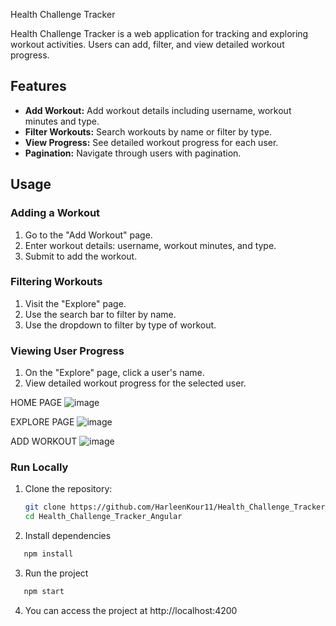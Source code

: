 Health Challenge Tracker

Health Challenge Tracker is a web application for tracking and exploring workout activities. Users can add, filter, and view detailed workout progress.

## Features

- **Add Workout:** Add workout details including username, workout minutes and type.
- **Filter Workouts:** Search workouts by name or filter by type.
- **View Progress:** See detailed workout progress for each user.
- **Pagination:** Navigate through users with pagination.

## Usage

### Adding a Workout 

1. Go to the "Add Workout" page.
2. Enter workout details: username, workout minutes, and type.
3. Submit to add the workout.

### Filtering Workouts 

1. Visit the "Explore" page.
2. Use the search bar to filter by name.
3. Use the dropdown to filter by type of workout.

### Viewing User Progress 

1. On the "Explore" page, click a user's name.
2. View detailed workout progress for the selected user.

HOME PAGE
![image](https://health-challenge-tracker-angular.vercel.app/)

EXPLORE PAGE
![image](https://health-challenge-tracker-angular.vercel.app/explore)

ADD WORKOUT
![image](https://health-challenge-tracker-angular.vercel.app/add-workout)




### Run Locally

1. Clone the repository:

   ```bash
   git clone https://github.com/HarleenKour11/Health_Challenge_Tracker_Angular
   cd Health_Challenge_Tracker_Angular
   ```

2. Install dependencies

```bash
   npm install
```

3. Run the project

```bash
   npm start
```

4. You can access the project at http://localhost:4200
